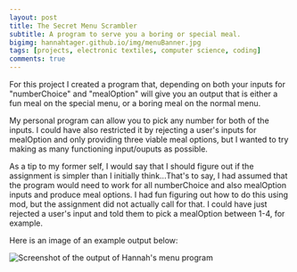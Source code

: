 ```yaml
---
layout: post
title: The Secret Menu Scrambler
subtitle: A program to serve you a boring or special meal. 
bigimg: hannahtager.github.io/img/menuBanner.jpg
tags: [projects, electronic textiles, computer science, coding]
comments: true
---
```

For this project I created a program that, depending on both your inputs for "numberChoice" and "mealOption" will give you an output that is either a fun meal on the special menu, or a boring meal on the normal menu. 

My personal program can allow you to pick any number for both of the inputs. I could have also restricted it by rejecting a user's inputs for mealOption and only providing three viable meal options, but I wanted to try making as many functioning input/ouputs as possible. 

As a tip to my former self, I would say that I should figure out if the assignment is simpler than I initially think...That's to say, I had assumed that the program would need to work for all numberChoice and also mealOption inputs and produce meal options. I had fun figuring out how to do this using mod, but the assignment did not actually call for that. I could have just rejected a user's input and told them to pick a mealOption between 1-4, for example. 

Here is an image of an example output below:

![Screenshot of the output of Hannah's menu program](https://hannahtager.github.io/img/menuOutput.png)
